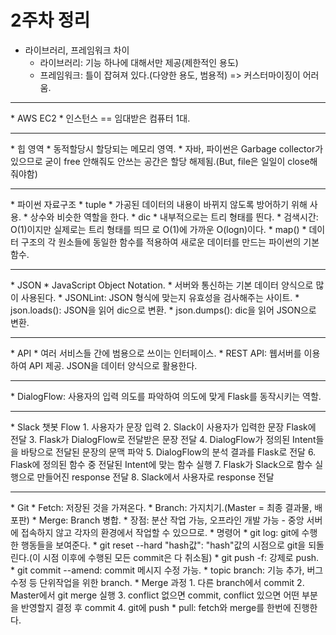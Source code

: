 # 2주차 정리

* 라이브러리, 프레임워크 차이
    * 라이브러리: 기능 하나에 대해서만 제공(제한적인 용도)
    * 프레임워크: 틀이 잡혀져 있다.(다양한 용도, 범용적) => 커스터마이징이 어러움.
<hr>
* AWS EC2
    * 인스턴스 == 임대받은 컴퓨터 1대.
<hr>
* 힙 영역
    * 동적할당시 할당되는 메모리 영역.
    * 자바, 파이썬은 Garbage collector가 있으므로 굳이 free 안해줘도 안쓰는 공간은 할당 해제됨.(But, file은 일일이 close해줘야함)
<hr>
* 파이썬 자료구조
    * tuple
        * 가공된 데이터의 내용이 바뀌지 않도록 방어하기 위해 사용.
        * 상수와 비슷한 역할을 한다.
    * dic
        * 내부적으로는 트리 형태를 띈다.
        * 검색시간: O(1)이지만 실제로는 트리 형태를 띄므 로 O(1)에 가까운 O(logn)이다.
    * map()
        * 데이터 구조의 각 원소들에 동일한 함수를 적용하여 새로운 데이터를 만드는 파이썬의 기본 함수.
<hr>
* JSON
    * JavaScript Object Notation.
    * 서버와 통신하는 기본 데이터 양식으로 많이 사용된다.
    * JSONLint: JSON 형식에 맞는지 유효성을 검사해주는 사이트.
    * json.loads(): JSON을 읽어 dic으로 변환.
    * json.dumps(): dic을 읽어 JSON으로 변환.
<hr>
* API
    * 여러 서비스들 간에 범용으로 쓰이는 인터페이스.
    * REST API: 웹서버를 이용하여 API 제공. JSON을 데이터 양식으로 활용한다.
<hr>
* DialogFlow: 사용자의 입력 의도를 파악하여 의도에 맞게 Flask를 동작시키는 역할.
<hr>
* Slack 챗봇 Flow
    1. 사용자가 문장 입력
    2. Slack이 사용자가 입력한 문장 Flask에 전달
    3. Flask가 DialogFlow로 전달받은 문장 전달
    4. DialogFlow가 정의된 Intent들을 바탕으로 전달된 문장의 문맥 파악
    5. DialogFlow의 분석 결과를 Flask로 전달
    6. Flask에 정의된 함수 중 전달된 Intent에 맞는 함수 실행
    7. Flask가 Slack으로 함수 실행으로 만들어진 response 전달
    8. Slack에서 사용자로 response 전달
<hr>
* Git
    * Fetch: 저장된 것을 가져온다.
    * Branch: 가지치기.(Master = 최종 결과물, 배포판)
    * Merge: Branch 병합.
    * 장점: 분산 작업 가능, 오프라인 개발 가능 - 중앙 서버에 접속하지 않고 각자의 환경에서 작업할 수 있으므로.
    * 명령어
        * git log: git에 수행한 행동들을 보여준다.
        * git reset --hard "hash값": "hash"값의 시점으로 git을 되돌린다.(이 시점 이후에 수행된 모든 commit은 다 취소됨)
        * git push -f: 강제로 push.
        * git commit --amend: commit 메시지 수정 가능.
    * topic branch: 기능 추가, 버그 수정 등 단위작업을 위한 branch.
    * Merge 과정
        1. 다른 branch에서 commit
        2. Master에서 git merge 실행
        3. conflict 없으면 commit, conflict 있으면 어떤 부분을 반영할지 결정 후 commit
        4. git에 push
    * pull: fetch와 merge를 한번에 진행한다.